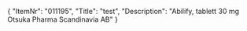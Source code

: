 {
  "ItemNr": "011195",
  "Title": "test",
  "Description": "Abilify, tablett 30 mg Otsuka Pharma Scandinavia AB"
}